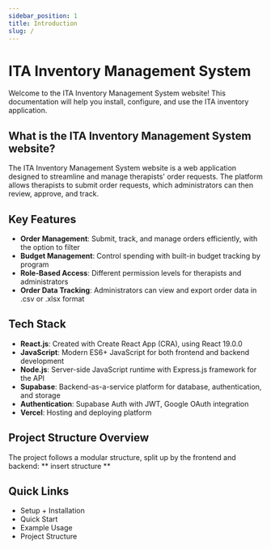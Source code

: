 ```yaml
---
sidebar_position: 1
title: Introduction
slug: /
---
```


# ITA Inventory Management System
Welcome to the ITA Inventory Management System website! This documentation will help you install, configure, and use the ITA inventory application.

## What is the ITA Inventory Management System website?
The ITA Inventory Management System website is a web application designed to streamline and manage therapists' order requests. The platform allows therapists to submit order requests, which administrators can then review, approve, and track.

## Key Features
- **Order Management**: Submit, track, and manage orders efficiently, with the option to filter
- **Budget Management**: Control spending with built-in budget tracking by program
- **Role-Based Access**: Different permission levels for therapists and administrators
- **Order Data Tracking**: Administrators can view and export order data in .csv or .xlsx format

## Tech Stack
- **React.js**: Created with Create React App (CRA), using React 19.0.0 
- **JavaScript**: Modern ES6+ JavaScript for both frontend and backend development
- **Node.js**: Server-side JavaScript runtime with Express.js framework for the API
- **Supabase**: Backend-as-a-service platform for database, authentication, and storage
- **Authentication**: Supabase Auth with JWT, Google OAuth integration
- **Vercel**: Hosting and deploying platform

## Project Structure Overview
The project follows a modular structure, split up by the frontend and backend:
** insert structure **

## Quick Links
- Setup + Installation
- Quick Start
- Example Usage
- Project Structure

